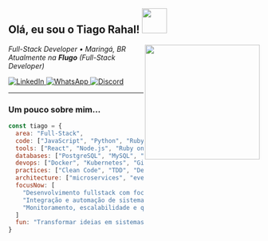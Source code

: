 <h2> Olá, eu sou o Tiago Rahal! <img src="https://media.giphy.com/media/v1.Y2lkPWVjZjA1ZTQ3cmpvamxseWxzcTJnb3UxdzR2d2NsNzFhdDcxYWFvbDlyYWJ2MTA4YiZlcD12MV9zdGlja2Vyc19zZWFyY2gmY3Q9cw/abCc8RJIm7A3P4gs1q/giphy.gif" width="50"></h2>
<img align="right" src="https://media1.giphy.com/media/v1.Y2lkPTc5MGI3NjExMWltbnBlamtwMnowN3B6eW9kem5hNWFtZ2ZmbHBmN3M1aXE4bDlmeiZlcD12MV9pbnRlcm5hbF9naWZfYnlfaWQmY3Q9cw/6KirhLJyR7oMcwgJQk/giphy.gif" width="230">

<p><em>Full-Stack Developer • Maringá, BR<br/>
Atualmente na <b>Flugo</b> (Full-Stack Developer) <br/>
</em></p>

<!-- Social links -->
<p align="left">
  <a href="https://www.linkedin.com/in/tiagorahal/" target="_blank">
    <img src="https://img.shields.io/badge/LinkedIn-0077B5?style=for-the-badge&logo=linkedin&logoColor=white" alt="LinkedIn">
  </a>
  <a href="https://api.whatsapp.com/send?phone=+554198442760" target="_blank">
    <img src="https://img.shields.io/badge/WhatsApp-25D366?style=for-the-badge&logo=whatsapp&logoColor=white" alt="WhatsApp">
  </a>
  <a href="https://discordapp.com/channels/FoundationSpy/6160/" target="_blank">
    <img src="https://img.shields.io/badge/Discord-7289DA?style=for-the-badge&logo=discord&logoColor=white" alt="Discord">
  </a>
</p>

---

### Um pouco sobre mim…

```javascript
const tiago = {
  area: "Full-Stack",
  code: ["JavaScript", "Python", "Ruby", "Rust", "Java"],
  tools: ["React", "Node.js", "Ruby on Rails", "Vue", "Selenium"],
  databases: ["PostgreSQL", "MySQL", "Firebase"],
  devops: ["Docker", "Kubernetes", "Git", "CI/CD", "AWS"],
  practices: ["Clean Code", "TDD", "Design Patterns", "GitFlow", "BPMN"],
  architecture: ["microservices", "event-driven", "clean architecture"],
  focusNow: [
    "Desenvolvimento fullstack com foco em front-end, back-end e DevOps",
    "Integração e automação de sistemas com APIs e pipelines de dados",
    "Monitoramento, escalabilidade e qualidade em ambientes de produção"
  ]
  fun: "Transformar ideias em sistemas automatizados e escaláveis 😄"
}
